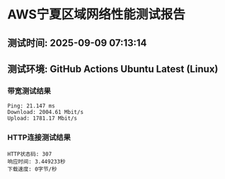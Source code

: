 # AWS宁夏区域网络性能测试报告
## 测试时间: 2025-09-09 07:13:14
## 测试环境: GitHub Actions Ubuntu Latest (Linux)

### 带宽测试结果
```
Ping: 21.147 ms
Download: 2004.61 Mbit/s
Upload: 1781.17 Mbit/s
```

### HTTP连接测试结果
```
HTTP状态码: 307
响应时间: 3.449233秒
下载速度: 0字节/秒
```

